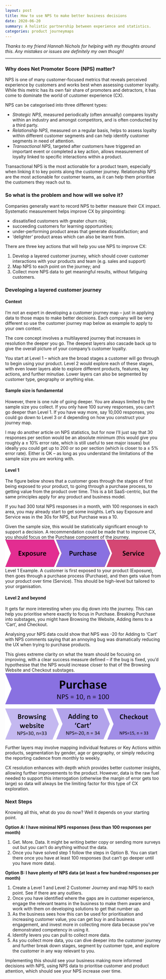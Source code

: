 ```yaml
---
layout: post
title: How to use NPS to make better business decisions
date: 2020-06-20
summary: A holistic partnership between experience and statistics.
categories: product journeymaps
---
```


_Thanks to my friend Hannah Nichols for helping with my thoughts around this. Any mistakes or issues are definitely my own though!_

---

### Why does Net Promoter Score (NPS) matter?

NPS is one of many customer-focused metrics that reveals perceived experience by customers and works best when assessing customer loyalty. While this metric has its own fair share of promoters and detractors, it has come to dominate the world of customer experience (CX).

NPS can be categorised into three different types:

- _Strategic NPS_, measured periodically (often annually) compares loyalty within an industry and amongst competitors, and is often conducted by a third party.
- _Relationship NPS_, measured on a regular basis, helps to assess loyalty within different customer segments and can help identify customer segments in need of attention.
- _Transactional NPS_, targeted after customers have triggered an important event or completed a key action, allows measurement of loyalty linked to specific interactions within a product.

Transactional NPS is the most actionable for a product team, especially when linking it to key points along the customer journey. Relationship NPS are the most actionable for customer teams, as it can help them prioritise the customers they reach out to.

### So what is the problem and how will we solve it?

Companies generally want to record NPS to better measure their CX impact. Systematic measurement helps improve CX by pinpointing:

- dissatisfied customers with greater churn risk;
- succeeding customers for learning opportunities;
- under-performing product areas that generate dissatisfaction; and
- ‘delighter’ product areas which can also be learnt from.

There are three key actions that will help you use NPS to improve CX:

1. Develop a layered customer journey, which should cover customer interactions with your products and team (e.g. sales and support)
2. Map NPS to each point on the journey; and
3. Collect more NPS data to get meaningful results, without fatiguing customers.

### Developing a layered customer journey

#### Context

I’m not an expert in developing a customer journey map – just in applying data to those maps to make better decisions. Each company will be very different so use the customer journey map below as example to apply to your own context.

The core concept involves a multilayered journey that increases in resolution the deeper you go. The deepest layers also cascade back up to give the overall picture of your company’s customer loyalty.

You start at Level 1 – which are the broad stages a customer will go through to begin using your product. Level 2 would explore each of these stages, with even lower layers able to explore different products, features, key actions, and further minutiae. Lower layers can also be segmented by customer type, geography or anything else.

#### Sample size is fundamental

However, there is one rule of going deeper. You are always limited by the sample size you collect. If you only have 100 survey responses, you can’t go deeper than Level 1. If you have way more, say 10,000 responses, you could go down to Level 3 or 4 depending on how you construct your journey map.

I may do another article on NPS statistics, but for now I’ll just say that 30 responses per section would be an absolute minimum (this would give you roughly a ± 10% error rate, which is still useful to see major issues) but ideally you could get up to 200 or so per section (which is closer to a ± 5% error rate). Either is OK – as long as you understand the limitations of the sample size you are working with.

#### Level 1

The figure below shows that a customer goes through the stages of first being exposed to your product, to going through a purchase process, to getting value from the product over time. This is a bit SaaS-centric, but the same principles apply for any product and business model.

If you had 300 total NPS responses in a month, with 100 responses in each area, you may already start to get some insights. Let’s say Exposure and Service was in the 30s for NPS, but Purchase was a 10.

Given the sample size, this would be statistically significant enough to support a decision. A recommendation could be made that to improve CX, you should focus on the Purchase component of the journey.
![Level 1 example](/images/posts/2020-06-20-nps-in-business_files/npsimg1.webp)
Level 1 Example. A customer is first exposed to your product (Exposure), then goes through a purchase process (Purchase), and then gets value from your product over time (Service). This should be high-level but tailored to your organisation.

#### Level 2 and beyond

It gets far more interesting when you dig down into the journey. This can help you prioritise where exactly to focus in Purchase. Breaking Purchase into substages, you might have Browsing the Website, Adding items to a ‘Cart’, and Checkout.

Analysing your NPS data could show that NPS was -20 for Adding to ‘Cart’ with NPS comments saying that an annoying bug was dramatically reducing the UX when trying to purchase products.

This gives extreme clarity on what the team should be focusing on improving, with a clear success measure defined – if the bug is fixed, you’d hypothesise that the NPS would increase closer to that of the Browsing Website and Checkout substages.
!['Level 2 and beyond](/images/posts/2020-06-20-nps-in-business_files/npsimg2.webp)

Further layers may involve mapping individual features or Key Actions within products, segmentation by gender, age or geography, or simply reducing the reporting cadence from monthly to weekly.

CX resolution enhances with depth which provides better customer insights, allowing further improvements to the product. However, data is the raw fuel needed to support this interrogation (otherwise the margin of error gets too large) so data will always be the limiting factor for this type of CX exploration.

### Next Steps

Knowing all this, what do you do now? Well it depends on your starting point.

**Option A: I have minimal NPS responses (less than 100 responses per month)**

1. Get. More. Data. It might be writing better copy or sending more surveys out but you can’t do anything without the data.
2. Once you have solved step 1 follow the steps in Option B. You can start there once you have at least 100 responses (but can’t go deeper until you have more data).

**Option B: I have plenty of NPS data (at least a few hundred responses per month)**

1. Create a Level 1 and Level 2 Customer Journey and map NPS to each point. See if there are any outliers.
2. Once you have identified where the gaps are in customer experience, engage the relevant teams in the business to make them aware and work with them on developing solutions to get that number up.
3. As the business sees how this can be used for prioritisation and increasing customer value, you can get buy in and business engagement, and invest more in collecting more data because you’ve demonstrated competency in using it.
4. Identify levers you can pull to collect more data.
5. As you collect more data, you can dive deeper into the customer journey and further break down stages, segment by customer type, and explore the customer in any way relevant to you.

Implementing this should see your business making more informed decisions with NPS, using NPS data to prioritise customer and product attention, which should see your NPS increase over time.
